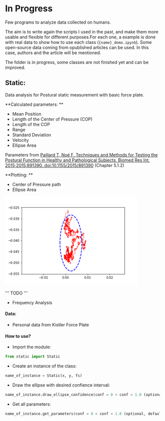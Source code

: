 # In Progress

Few programs to analyze data collected on humans.

The aim is to write again the scripts I used in the past, and make them more usable and flexible for different purposes.For each one, a example is done with real data to show how to use each class (`{name}_demo.ipynb`). Some open-source data coming from opublished articles can be used. In this case, authors and the article will be mentioned. 

The folder is in progress, some classes are not finished yet and can be improved. 

## Static: 
Data analysis for Postural static measurement with basic force plate. 

**Calculated parameters: **
- Mean Position
- Length of the Center of Pressure (COP)
- Length of the COP
- Range
- Standard Deviation
- Velocity 
- Ellipse Area

Parameters from [Paillard T, Noé F. Techniques and Methods for Testing the Postural Function in Healthy and Pathological Subjects. Biomed Res Int. 2015;2015:891390. doi:10.1155/2015/891390](https://pubmed.ncbi.nlm.nih.gov/26640800/) (Chapter 5.1.2)

**Plotting: **
- Center of Pressure path 
- Ellipse Area 

![alt -text](images\readme\static.png)

''' TODO ''' 
- Frequency Analysis 

#### Data: 
- Personal data from Kistler Force Plate 

#### How to use?
- Import the module: 
```python 
from static import Static
``` 
- Create an instance of the class: 
```python
name_of_instance = Static(x, y, fs)
```

- Draw the ellipse with desired confience interval: 
```python
name_of_instance.draw_ellipse_confidence(conf = 0 < conf < 1.0 (optional, default = 0.95), **kwargs)
```

- Get all parameters:
```python 
name_of_instance.get_parameters(conf = 0 < conf < 1.0 (optional, default = 0.95))
```
